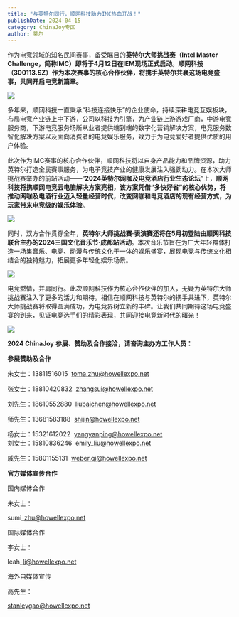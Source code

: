 ```yaml
---
title: "与英特尔同行，顺网科技助力IMC热血开战！"
publishDate: 2024-04-15
category: ChinaJoy专区
author: 莱尔
---
```


作为电竞领域的知名民间赛事，备受瞩目的**英特尔大师挑战赛（Intel Master Challenge，简称IMC）即将于4月12日在IEM现场正式启动**。**顺网科技（300113.SZ）作为本次赛事的核心合作伙伴，将携手英特尔共襄这场电竞盛事，共同开启电竞新篇章。**

![](https://ec-net-1251389766.cos.ap-shanghai.myqcloud.com/wp-content/uploads/2024/04/20240415145332983.png)

多年来，顺网科技一直秉承“科技连接快乐”的企业使命，持续深耕电竞互娱板块，布局电竞产业链上中下游，公司以科技为引擎，为产业链上游游戏厂商，中游电竞服务商，下游电竞服务场所从业者提供端到端的数字化营销解决方案，电竞服务数智化解决方案以及面向消费者的电竞娱乐服务，致力于为电竞爱好者提供优质的用户体验。

此次作为IMC赛事的核心合作伙伴，顺网科技将以自身产品能力和品牌资源，助力英特尔打造全民赛事服务，为电子竞技产业的健康发展注入强劲动力。在本次大师挑战赛举办的前站活动——“**2024英特尔网咖及电竞酒店行业生态论坛**”上，**顺网科技将携顺网电竞云电脑解决方案亮相，该方案凭借“多快好省”的核心优势，将推动网咖及电酒行业迈入轻量经营时代，改变网咖和电竞酒店的现有经营方式，为玩家带来电竞级的娱乐体验**。  

![](https://ec-net-1251389766.cos.ap-shanghai.myqcloud.com/wp-content/uploads/2024/04/20240415145334725.png)

同时，双方合作贯穿全年，**英特尔大师挑战赛·表演赛还将在5月初登陆由顺网科技联合主办的2024三国文化音乐节·成都站活动**。本次音乐节旨在为广大年轻群体打造一场集音乐、电竞、动漫与传统文化于一体的娱乐盛宴，展现电竞与传统文化相结合的独特魅力，拓展更多年轻化娱乐场景。

![](https://ec-net-1251389766.cos.ap-shanghai.myqcloud.com/wp-content/uploads/2024/04/20240415145337828.png)

电竞燃情，并肩同行。此次顺网科技作为核心合作伙伴的加入，无疑为英特尔大师挑战赛注入了更多的活力和期待。相信在顺网科技与英特尔的携手共进下，英特尔大师挑战赛将取得圆满成功，为电竞界树立新的丰碑。让我们共同期待这场电竞盛宴的到来，见证电竞选手们的精彩表现，共同迎接电竞新时代的曙光！

![](https://ec-net-1251389766.cos.ap-shanghai.myqcloud.com/wp-content/uploads/2024/04/20240415145437286.png)

**2024 ChinaJoy** **参展、赞助及合作接洽，请咨询主办方工作人员：**

**参展赞助及合作**

朱女士：13811516015  toma.zhu@howellexpo.net

张女士：18810420832  zhangsui@howellexpo.net

刘先生：18610552880  liubaichen@howellexpo.net

师先生：13681583188  shijin@howellexpo.net

杨女士：15321612022  yangyanping@howellexpo.net  
刘女士：15810836246  emily\_liu@howellexpo.net

戚先生：15801155131  weber.qi@howellexpo.net  
  

**官方媒体宣传合作**

国内媒体合作

朱女士：

sumi\_zhu@howellexpo.net

国际媒体合作

李女士：

leah\_li@howellexpo.net

海外自媒体宣传

高先生：

stanleygao@howellexpo.net
